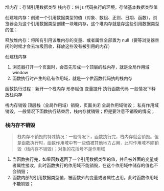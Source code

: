 堆内存：存储引用数据类型
栈内存：供 js 代码执行的环境，存储基本数据类型值

创建堆内存：创建一个引用数据类型的值（对象、数组、正则、日期、函数），浏览器会为这个引用数据类型创建一块堆内存，这个堆内存就是存这些引用数据类型的值；

释放堆内存：将所有引用该堆内存的变量、或者属性全部置为 null（要等浏览器空闲的时候才会去垃圾回收，释放这些没有被引用的内存）

创建栈内存
1. 浏览器打开一个页面时，会首先形成一个顶层的栈内存，就是全局作用域 window
2. 函数执行时产生的私有作用域，就是一个供函数代码执的栈内存

函数执行过程：新开一个栈内存 形参赋值 变量提升 执行函数代码 一般情况下释放栈内存

栈内存销毁
顶层栈（全局作用域）销毁，页面关闭 全局作用域销毁；
私有作用域销毁，一般情况下函数执行结束后，栈内存就销毁；但是要注意不销毁的情况；

### 栈内存不销毁

> 栈内存不销毁的特殊情况：一般情况下，函数执行完，栈内存就会销毁。但是函数执行时，函数作用域中有一些值被其他地方占用，此时作用域不能销毁（栈内存不销毁）；对象的花括号不是作用域

1. 当函数执行完，如果函数返回了一个引用数据类型的值，并且被外面的变量或者属性接收，此时函数执行的作用域不能销毁，在这个作用域中储存的值也不会销毁；
2.  函数内部的引用数据类型值，被函数外的变量或者属性占用，此时函数作用域不能销毁；
